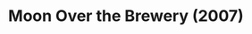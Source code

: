 ---
layout: productions
title: Moon Over the Brewery (2007)
image: 
image_credit: 
image_alt:
image_caption:
category: 
details:
  Theatre: Theatre Jacksonville
cast:
  Warren: Michael Lipp
crew:
external_links:
---